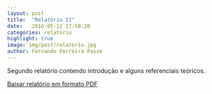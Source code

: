 ```yaml
---
layout: post
title:  "Relatório II"
date:   2016-05-12 17:58:20
categories: relatorio
highlight: true
image: img/post/relatorio.jpg
author: Fernando Ferreira Passe
---
```

<p>Segundo relatório contendo introdução e alguns referenciais teóricos.</p>

[Baixar relatório em formato PDF]({{site.url}}{{site.baseurl}}/download/rel-2.pdf)